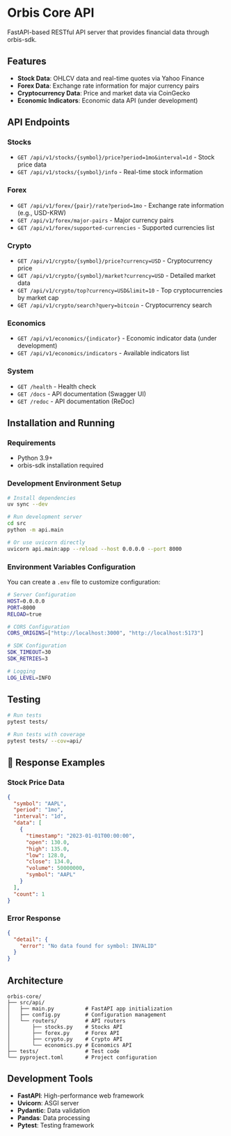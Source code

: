 # Orbis Core API

FastAPI-based RESTful API server that provides financial data through orbis-sdk.

## Features

- **Stock Data**: OHLCV data and real-time quotes via Yahoo Finance
- **Forex Data**: Exchange rate information for major currency pairs
- **Cryptocurrency Data**: Price and market data via CoinGecko
- **Economic Indicators**: Economic data API (under development)

## API Endpoints

### Stocks
- `GET /api/v1/stocks/{symbol}/price?period=1mo&interval=1d` - Stock price data
- `GET /api/v1/stocks/{symbol}/info` - Real-time stock information

### Forex
- `GET /api/v1/forex/{pair}/rate?period=1mo` - Exchange rate information (e.g., USD-KRW)
- `GET /api/v1/forex/major-pairs` - Major currency pairs
- `GET /api/v1/forex/supported-currencies` - Supported currencies list

### Crypto
- `GET /api/v1/crypto/{symbol}/price?currency=USD` - Cryptocurrency price
- `GET /api/v1/crypto/{symbol}/market?currency=USD` - Detailed market data
- `GET /api/v1/crypto/top?currency=USD&limit=10` - Top cryptocurrencies by market cap
- `GET /api/v1/crypto/search?query=bitcoin` - Cryptocurrency search

### Economics
- `GET /api/v1/economics/{indicator}` - Economic indicator data (under development)
- `GET /api/v1/economics/indicators` - Available indicators list

### System
- `GET /health` - Health check
- `GET /docs` - API documentation (Swagger UI)
- `GET /redoc` - API documentation (ReDoc)

## Installation and Running

### Requirements
- Python 3.9+
- orbis-sdk installation required

### Development Environment Setup

```bash
# Install dependencies
uv sync --dev

# Run development server
cd src
python -m api.main

# Or use uvicorn directly
uvicorn api.main:app --reload --host 0.0.0.0 --port 8000
```

### Environment Variables Configuration

You can create a `.env` file to customize configuration:

```bash
# Server Configuration
HOST=0.0.0.0
PORT=8000
RELOAD=true

# CORS Configuration
CORS_ORIGINS=["http://localhost:3000", "http://localhost:5173"]

# SDK Configuration
SDK_TIMEOUT=30
SDK_RETRIES=3

# Logging
LOG_LEVEL=INFO
```

## Testing

```bash
# Run tests
pytest tests/

# Run tests with coverage
pytest tests/ --cov=api/
```

## 📝 Response Examples

### Stock Price Data
```json
{
  "symbol": "AAPL",
  "period": "1mo",
  "interval": "1d",
  "data": [
    {
      "timestamp": "2023-01-01T00:00:00",
      "open": 130.0,
      "high": 135.0,
      "low": 128.0,
      "close": 134.0,
      "volume": 50000000,
      "symbol": "AAPL"
    }
  ],
  "count": 1
}
```

### Error Response
```json
{
  "detail": {
    "error": "No data found for symbol: INVALID"
  }
}
```

## Architecture

```
orbis-core/
├── src/api/
│   ├── main.py          # FastAPI app initialization
│   ├── config.py        # Configuration management
│   └── routers/         # API routers
│       ├── stocks.py    # Stocks API
│       ├── forex.py     # Forex API
│       ├── crypto.py    # Crypto API
│       └── economics.py # Economics API
├── tests/               # Test code
└── pyproject.toml       # Project configuration
```

## Development Tools

- **FastAPI**: High-performance web framework
- **Uvicorn**: ASGI server
- **Pydantic**: Data validation
- **Pandas**: Data processing
- **Pytest**: Testing framework
